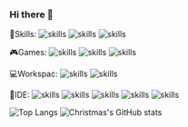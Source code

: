 ### Hi there 👋
🎏Skills: ![skills](https://img.shields.io/badge/Python-3776AB?style=style-plastic-green&logo=python&logoColor=white)  ![skills](https://img.shields.io/badge/C-00599C?style=fstyle-plastic-green&logo=c&logoColor=white)  ![skills](https://img.shields.io/badge/C%2B%2B-00599C?style=style-plastic-green&logo=c%2B%2B&logoColor=white)

🎮Games: ![skills](https://img.shields.io/badge/Steam-000000?style=style-plastic-green&logo=steam&logoColor=white) ![skills](https://img.shields.io/badge/Battle.net-000?style=style-plastic-green&logo=battle.net&logoColor=148EFF) ![skills](https://img.shields.io/badge/Origin-FFA500?style=style-plastic-green&logo=origin&logoColor=white)


💻Workspac: ![skills](https://img.shields.io/badge/NVIDIA-GTX3060ti-76B900?style=style-plastic-green&logo=nvidia&logoColor=white) ![skills](https://img.shields.io/badge/Windows_10-PC-0078D6?style=style-plastic-green&logo=windows&logoColor=white) 

👾IDE: ![skills](https://img.shields.io/badge/Visual_Studio_Code-0078D4?style=style-plastic-green&logo=visual%20studio%20code&logoColor=white) ![skills](https://img.shields.io/badge/Visual_Studio-5C2D91?style=style-plastic-green&logo=visual%20studio&logoColor=white) ![skills](https://img.shields.io/badge/Arduino_IDE-00979D?style=style-plastic-green&logo=arduino&logoColor=white) ![skills](https://img.shields.io/badge/Eclipse-2C2255?style=style-plastic-green&logo=eclipse&logoColor=white) ![skills](https://img.shields.io/badge/PyCharm-8EC21F.svg?&style=style-plastic-green&logo=PyCharm&logoColor=white)

![Top Langs](https://github-readme-stats.vercel.app/api/top-langs/?username=all-smile&layout=compact&theme=tokyonight)
![Christmas's GitHub stats](https://github-readme-stats.vercel.app/api?username=ThreeSwords66&show_icons=true&theme=tokyonight)

<!--
**ThreeSwords66/ThreeSwords66** is a ✨ _special_ ✨ repository because its `README.md` (this file) appears on your GitHub profile.

Here are some ideas to get you started:

- 🔭 I’m currently working on ...
- 🌱 I’m currently learning ...
- 👯 I’m looking to collaborate on ...
- 🤔 I’m looking for help with ...
- 💬 Ask me about ...
- 📫 How to reach me: ...
- 😄 Pronouns: ...
- ⚡ Fun fact: ...
-->
